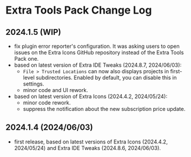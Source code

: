 # Extra Tools Pack Change Log

## 2024.1.5 (WIP)
* fix plugin error reporter's configuration. It was asking users to open issues on the Extra Icons GitHub repository instead of the Extra Tools Pack one.
* based on latest version of Extra IDE Tweaks (2024.8.7, 2024/06/03):
  * `File > Trusted Locations` can now also displays projects in first-level subdirectories. Enabled by default, you can disable this in settings.
  * minor code and UI rework.
* based on latest version of Extra Icons (2024.4.2, 2024/05/24):
  * minor code rework.
  * suppress the notification about the new subscription price update.

## 2024.1.4 (2024/06/03)
* first release, based on latest versions of Extra Icons (2024.4.2, 2024/05/24) and Extra IDE Tweaks (2024.8.6, 2024/06/03).
